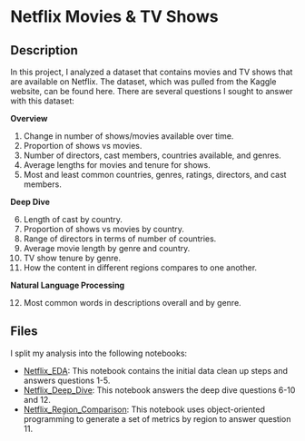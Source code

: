# Netflix Movies & TV Shows

## Description
In this project, I analyzed a dataset that contains movies and TV shows that are available on Netflix.  The dataset, which was pulled from the Kaggle website, can be found here.  There are several questions I sought to answer with this dataset:

**Overview**
1. Change in number of shows/movies available over time.
2. Proportion of shows vs movies.
3. Number of directors, cast members, countries available, and genres.
4. Average lengths for movies and tenure for shows.
5. Most and least common countries, genres, ratings, directors, and cast members.

**Deep Dive**

6. Length of cast by country.
7. Proportion of shows vs movies by country.
8. Range of directors in terms of number of countries.
9. Average movie length by genre and country.
10. TV show tenure by genre.
11. How the content in different regions compares to one another.

**Natural Language Processing**

12. Most common words in descriptions overall and by genre.

## Files
I split my analysis into the following notebooks:
- [Netflix_EDA](https://github.com/albert-ntiri/netflix2/blob/main/Netflix_EDA.ipynb): This notebook contains the initial data clean up steps and answers questions 1-5.
- [Netflix_Deep_Dive](https://github.com/albert-ntiri/netflix2/blob/main/Netflix_Deep_Dive.ipynb): This notebook answers the deep dive questions 6-10 and 12.
- [Netflix_Region_Comparison](https://github.com/albert-ntiri/netflix2/blob/main/Netflix_Region_Comparison.ipynb): This notebook uses object-oriented programming to generate a set of metrics by region to answer question 11.
